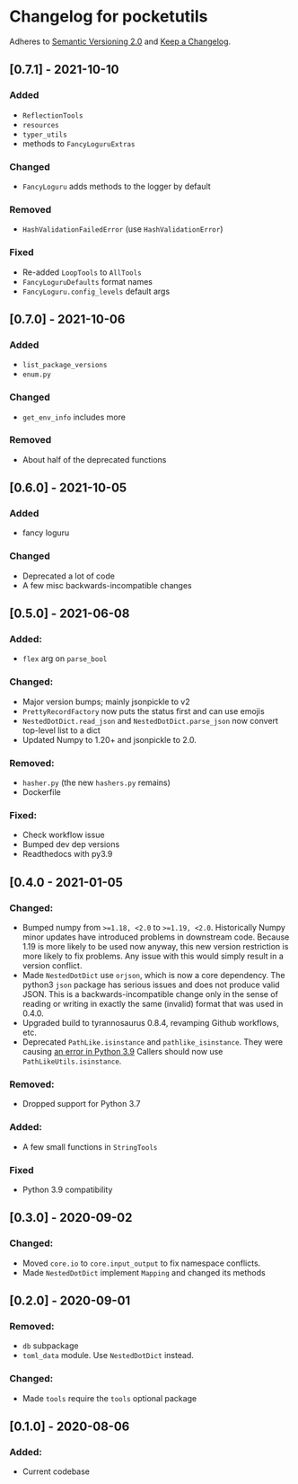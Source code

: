 # Changelog for pocketutils

Adheres to [Semantic Versioning 2.0](https://semver.org/spec/v2.0.0.html) and
[Keep a Changelog](https://keepachangelog.com/en/1.0.0/).

## [0.7.1] - 2021-10-10

### Added

- `ReflectionTools`
- `resources`
- `typer_utils`
- methods to `FancyLoguruExtras`

### Changed

- `FancyLoguru` adds methods to the logger by default

### Removed

- `HashValidationFailedError` (use `HashValidationError`)

### Fixed

- Re-added `LoopTools` to `AllTools`
- `FancyLoguruDefaults` format names
- `FancyLoguru.config_levels` default args

## [0.7.0] - 2021-10-06

### Added

- `list_package_versions`
- `enum.py`

### Changed

- `get_env_info` includes more

### Removed

- About half of the deprecated functions

## [0.6.0] - 2021-10-05

### Added

- fancy loguru

### Changed

- Deprecated a lot of code
- A few misc backwards-incompatible changes

## [0.5.0] - 2021-06-08

### Added:

- `flex` arg on `parse_bool`

### Changed:

- Major version bumps; mainly jsonpickle to v2
- `PrettyRecordFactory` now puts the status first and can use emojis
- `NestedDotDict.read_json` and `NestedDotDict.parse_json` now convert top-level list to a dict
- Updated Numpy to 1.20+ and jsonpickle to 2.0.

### Removed:

- `hasher.py` (the new `hashers.py` remains)
- Dockerfile

### Fixed:

- Check workflow issue
- Bumped dev dep versions
- Readthedocs with py3.9

## [0.4.0 - 2021-01-05

### Changed:

- Bumped numpy from `>=1.18, <2.0` to `>=1.19, <2.0`.
  Historically Numpy minor updates have introduced problems in downstream code.
  Because 1.19 is more likely to be used now anyway, this new version restriction
  is more likely to fix problems. Any issue with this would simply result in a
  version conflict.
- Made `NestedDotDict` use `orjson`, which is now a core dependency.
  The python3 `json` package has serious issues and does not produce valid JSON.
  This is a backwards-incompatible change only in the sense of reading or writing
  in exactly the same (invalid) format that was used in 0.4.0.
- Upgraded build to tyrannosaurus 0.8.4, revamping Github workflows, etc.
- Deprecated `PathLike.isinstance` and `pathlike_isinstance`.
  They were causing [an error in Python 3.9](https://github.com/dmyersturnbull/pocketutils/issues/2)
  Callers should now use `PathLikeUtils.isinstance`.

### Removed:

- Dropped support for Python 3.7

### Added:

- A few small functions in `StringTools`

### Fixed

- Python 3.9 compatibility

## [0.3.0] - 2020-09-02

### Changed:

- Moved `core.io` to `core.input_output` to fix namespace conflicts.
- Made `NestedDotDict` implement `Mapping` and changed its methods

## [0.2.0] - 2020-09-01

### Removed:

- `db` subpackage
- `toml_data` module. Use `NestedDotDict` instead.

### Changed:

- Made `tools` require the `tools` optional package

## [0.1.0] - 2020-08-06

### Added:

- Current codebase
